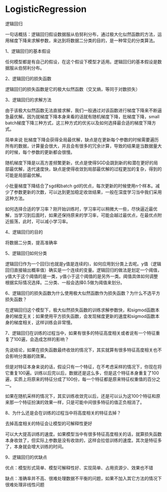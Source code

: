 # LogisticRegression

逻辑回归

一句话概括：逻辑回归假设数据服从伯努利分布，通过极大化似然函数的方法，运用梯度下降来求解参数，来达到将数据二分类的目的，是一种常见的分类算法。

1、逻辑回归的基本假设

任何模型都是有自己的假设，在这个假设下模型才适用。逻辑回归的基本假设是数据服从伯努利分布。

2、逻辑回归的损失函数

逻辑回归的损失函数是它的极大似然函数（交叉熵，等同于对数损失）

3、逻辑回归的求解方法

由于该极大似然函数无法直接求解，我们一般通过对该函数进行梯度下降来不断逼急最优解。因为就梯度下降本身来看的话就有随机梯度下降，批梯度下降，small batch梯度下降三种方式，这三种方式的优劣以及如何选择最合适的梯度下降方式。

简单来说 批梯度下降会获得全局最优解，缺点是在更新每个参数的时候需要遍历所有的数据，计算量会很大，并且会有很多的冗余计算，导致的结果是当数据量大的时候，每个参数的更新都会很慢。

随机梯度下降是以高方差频繁更新，优点是使得SGD会跳到新的和潜在更好的局部最优解，迭代速度快，缺点是使得收敛到局部最优解的过程更加的复杂，得到的可能是局部最优解。

小批量梯度下降结合了sgd和batch gd的优点，每次更新的时候使用n个样本。减少了参数更新的次数，可以达到更加稳定收敛结果，一般在深度学习当中我们采用这种方法。

如何选择合适的学习率？刚开始训练时，学习率可以稍微大一些，尽快逼近最优解，当学习到后面时，如果还保持原来的学习率，可能会越过最优点，在最优点附近振荡，此时，可以减小学习率。

4、逻辑回归的目的

将数据二分类，提高准确率

5、逻辑回归如何分类

逻辑回归作为一个回归(也就是y值是连续的)，如何应用到分类上去呢。y值（逻辑回归直接输出概率值）确实是一个连续的变量。逻辑回归的做法是划定一个阈值，y值大于这个阈值的是一类，y值小于这个阈值的是另外一类。阈值具体如何调整根据实际情况选择。二分类、一般会选择0.5做为阈值来划分。

6、逻辑回归的损失函数为什么使用极大似然函数作为损失函数？为什么不选平方损失函数？

在逻辑回归这个模型下，极大似然损失函数的训练求解参数快，和sigmod函数本身的梯度无关；如果使用平方损失函数，会发现梯度更新的速度和sigmod函数本身的梯度相关，这样训练会非常慢。

7、逻辑回归在训练的过程当中，如果有很多的特征高度相关或者说有一个特征重复了100遍，会造成怎样的影响？

先说结论，如果在损失函数最终收敛的情况下，其实就算有很多特征高度相关也不会影响分类器的效果。

但是对特征本身来说的话，假设只有一个特征，在不考虑采样的情况下，你现在将它重复100遍。训练以后完以后，数据还是这么多，但是这个特征本身重复了100遍，实质上将原来的特征分成了100份，每一个特征都是原来特征权重值的百分之一。

如果在随机采样的情况下，其实训练收敛完以后，还是可以认为这100个特征和原来那一个特征扮演的效果一样，只是可能中间很多特征的值正负相消了。

8、为什么还是会在训练的过程当中将高度相关的特征去掉？

去掉高度相关的特征会让模型的可解释性更好

可以大大提高训练的速度。如果模型当中有很多特征高度相关的话，就算损失函数本身收敛了，但实际上参数是没有收敛的，这样会拉低训练的速度。其次是特征多了，本身就会增大训练的时间。

9、逻辑回归的优缺点

优点：模型形式简单、模型可解释性好、实现简单、占用资源少、效果也不错

缺点：准确率并不高、很难处理数据不平衡的问题，如果不加入其它方法的情况下很难处理非线性问题
